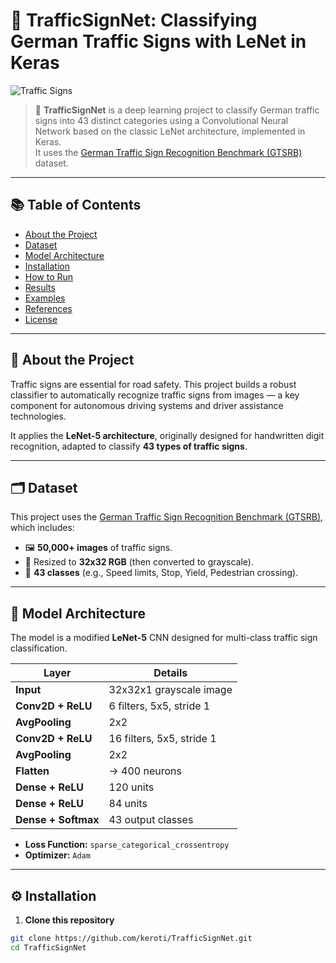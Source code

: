 # 🚦 TrafficSignNet: Classifying German Traffic Signs with LeNet in Keras

![Traffic Signs](./images/traffic_signs.pngg)

> 🚗 **TrafficSignNet** is a deep learning project to classify German traffic signs into 43 distinct categories using a Convolutional Neural Network based on the classic LeNet architecture, implemented in Keras.  
> It uses the [German Traffic Sign Recognition Benchmark (GTSRB)](http://benchmark.ini.rub.de/?section=gtsrb&subsection=dataset) dataset.

---

## 📚 Table of Contents
- [About the Project](#about-the-project)
- [Dataset](#dataset)
- [Model Architecture](#model-architecture)
- [Installation](#installation)
- [How to Run](#how-to-run)
- [Results](#results)
- [Examples](#examples)
- [References](#references)
- [License](#license)

---

## 🚀 About the Project

Traffic signs are essential for road safety. This project builds a robust classifier to automatically recognize traffic signs from images — a key component for autonomous driving systems and driver assistance technologies.

It applies the **LeNet-5 architecture**, originally designed for handwritten digit recognition, adapted to classify **43 types of traffic signs**.

---

## 🗂 Dataset

This project uses the [German Traffic Sign Recognition Benchmark (GTSRB)](http://benchmark.ini.rub.de/?section=gtsrb&subsection=dataset), which includes:

- 🖼 **50,000+ images** of traffic signs.
- 📏 Resized to **32x32 RGB** (then converted to grayscale).
- 🚥 **43 classes** (e.g., Speed limits, Stop, Yield, Pedestrian crossing).

---

## 🧠 Model Architecture

The model is a modified **LeNet-5** CNN designed for multi-class traffic sign classification.

| Layer                | Details                           |
|----------------------|----------------------------------|
| **Input**             | 32x32x1 grayscale image          |
| **Conv2D + ReLU**     | 6 filters, 5x5, stride 1         |
| **AvgPooling**        | 2x2                              |
| **Conv2D + ReLU**     | 16 filters, 5x5, stride 1        |
| **AvgPooling**        | 2x2                              |
| **Flatten**           | → 400 neurons                    |
| **Dense + ReLU**      | 120 units                       |
| **Dense + ReLU**      | 84 units                        |
| **Dense + Softmax**   | 43 output classes               |

- **Loss Function:** `sparse_categorical_crossentropy`  
- **Optimizer:** `Adam`

---

## ⚙ Installation

1. **Clone this repository**

```bash
git clone https://github.com/keroti/TrafficSignNet.git
cd TrafficSignNet
